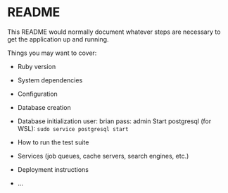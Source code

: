 # README

This README would normally document whatever steps are necessary to get the
application up and running.

Things you may want to cover:

* Ruby version

* System dependencies

* Configuration

* Database creation

* Database initialization
user: brian pass: admin
Start postgresql (for WSL): `sudo service postgresql start`

* How to run the test suite

* Services (job queues, cache servers, search engines, etc.)

* Deployment instructions

* ...
